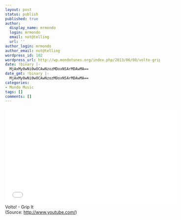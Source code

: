 ```yaml
---
layout: post
status: publish
published: true
author:
  display_name: mrmondo
  login: mrmondo
  email: not@telling
  url: ''
author_login: mrmondo
author_email: not@telling
wordpress_id: 102
wordpress_url: http://wp.mondotunes.org/index.php/2013/06/08/volto-grip-it/
date: !binary |-
  MjAxMy0wNi0wOCAwNzozMDoxNSArMDAwMA==
date_gmt: !binary |-
  MjAxMy0wNi0wOCAwNzozMDoxNSArMDAwMA==
categories:
- Mondo Music
tags: []
comments: []
---
```

<iframe width="560" height="315" src="//www.youtube.com/embed/FQdq1GRMN54" frameborder="0"> </iframe>
Volto! - Grip It
<div class="attribution">(<span>Source:</span> <a href="http://www.youtube.com/">http://www.youtube.com/</a>)</div>
